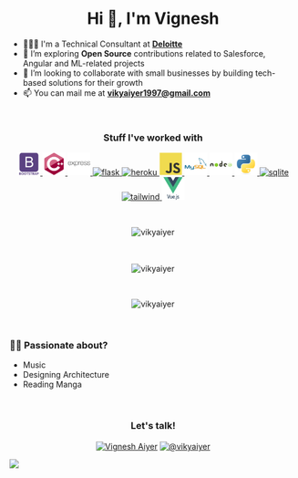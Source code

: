 <h1 align="center">Hi 👋, I'm Vignesh</h1>

- 👨🏾‍💻 I'm a Technical Consultant at <a href="https://home.barclays">**Deloitte**</a>
- 🌱 I’m exploring **Open Source** contributions related to Salesforce, Angular and ML-related projects
- 👯 I’m looking to collaborate with small businesses by building tech-based solutions for their growth
- 📫 You can mail me at **vikyaiyer1997@gmail.com**

<br>

<h3 align="center">Stuff I've worked with</h3>
<p align="center"> 
<a href="https://getbootstrap.com" target="_blank"> <img src="https://raw.githubusercontent.com/devicons/devicon/master/icons/bootstrap/bootstrap-plain-wordmark.svg" alt="bootstrap" width="40" height="40"/> </a> <a href="https://www.w3schools.com/cpp/" target="_blank"> <img src="https://raw.githubusercontent.com/devicons/devicon/master/icons/cplusplus/cplusplus-original.svg" alt="cplusplus" width="40" height="40"/> </a> <a href="https://expressjs.com" target="_blank"> <img src="https://raw.githubusercontent.com/devicons/devicon/master/icons/express/express-original-wordmark.svg" alt="express" width="40" height="40"/> </a> <a href="https://flask.palletsprojects.com/" target="_blank"> <img src="https://www.vectorlogo.zone/logos/pocoo_flask/pocoo_flask-icon.svg" alt="flask" width="40" height="40"/> </a> <a href="https://heroku.com" target="_blank"> <img src="https://www.vectorlogo.zone/logos/heroku/heroku-icon.svg" alt="heroku" width="40" height="40"/> </a> <a href="https://developer.mozilla.org/en-US/docs/Web/JavaScript" target="_blank"> <img src="https://raw.githubusercontent.com/devicons/devicon/master/icons/javascript/javascript-original.svg" alt="javascript" width="40" height="40"/> </a> 
<a href="https://www.mysql.com/" target="_blank"> <img src="https://raw.githubusercontent.com/devicons/devicon/master/icons/mysql/mysql-original-wordmark.svg" alt="mysql" width="40" height="40"/> </a> <a href="https://nodejs.org" target="_blank"> <img src="https://raw.githubusercontent.com/devicons/devicon/master/icons/nodejs/nodejs-original-wordmark.svg" alt="nodejs" width="40" height="40"/> </a> <a href="https://www.python.org" target="_blank"> <img src="https://raw.githubusercontent.com/devicons/devicon/master/icons/python/python-original.svg" alt="python" width="40" height="40"/> </a> <a href="https://www.sqlite.org/" target="_blank"> <img src="https://www.vectorlogo.zone/logos/sqlite/sqlite-icon.svg" alt="sqlite" width="40" height="40"/> </a> <a href="https://tailwindcss.com/" target="_blank"> <img src="https://www.vectorlogo.zone/logos/tailwindcss/tailwindcss-icon.svg" alt="tailwind" width="40" height="40"/> </a> <a href="https://vuejs.org/" target="_blank"> <img src="https://raw.githubusercontent.com/devicons/devicon/master/icons/vuejs/vuejs-original-wordmark.svg" alt="vuejs" width="40" height="40"/> </a> </p>

<br>

<p align="center">
  <img src="https://github-readme-stats.vercel.app/api?username=vikyaiyer&count_private=true&hide=stars&show_icons=true&theme=gotham&include_all_commits=true" alt="vikyaiyer" />
</p><br>
  
<p align="center"><img align="center" src="https://github-readme-streak-stats.herokuapp.com/?user=vikyaiyer&theme=vue-dark" alt="vikyaiyer"/>
</p><br>

<p align="center">
   <img src="https://github-readme-stats.vercel.app/api/top-langs/?username=vikyaiyer&count_private=true&hide=stars&show_icons=true&theme=gotham&include_all_commits=false" alt="vikyaiyer" />
</p>

<br>

<h3>👨‍💻 Passionate about?</h3>

- Music
- Designing Architecture
- Reading Manga 

<br>

<h3 align="center">Let's talk!</h3>
<p align="center">
<a href="https://www.linkedin.com/in/vignesh-aiyer/" target="blank"><img align="center" src="https://cdn.jsdelivr.net/npm/simple-icons@3.0.1/icons/linkedin.svg" alt="Vignesh Aiyer" height="30" width="40" /></a> <a href="https://twitter.com/vikyaiyer" target="blank"><img align="center" src="https://cdn.jsdelivr.net/npm/simple-icons@3.0.1/icons/twitter.svg" alt="@vikyaiyer" height="30" width="40" /></a>
</p>


![](https://komarev.com/ghpvc/?username=vikyaiyer)
